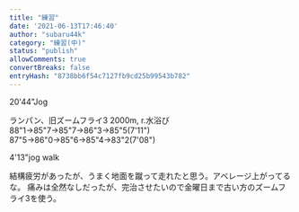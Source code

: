 ```yaml
---
title: "練習"
date: '2021-06-13T17:46:40'
author: "subaru44k"
category: "練習(中)"
status: "publish"
allowComments: true
convertBreaks: false
entryHash: "8738bb6f54c7127fb9cd25b99543b782"
---
```

20'44"Jog

ランパン、旧ズームフライ3
2000m, r.水浴び
88"1→85"7→85"7→86"3→85"5(7'11")
87"5→86"0→85"6→85"4→83"2(7'08")

4'13"jog
walk

結構疲労があったが、うまく地面を蹴って走れたと思う。アベレージ上がってるな。
痛みは全然なしだったが、完治させたいので金曜日まで古い方のズームフライ3を使う。
